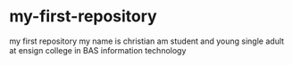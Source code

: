 # my-first-repository
my first repository
my name is christian
am student and young single adult
at ensign college in BAS information technology
